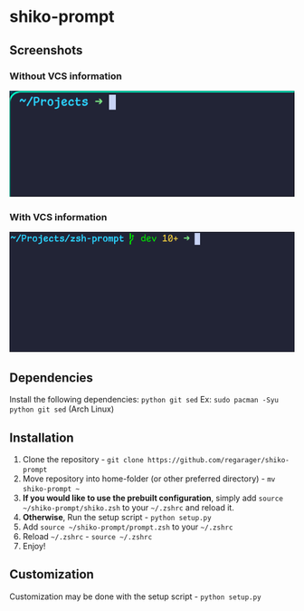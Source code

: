 # shiko-prompt

## Screenshots

### Without VCS information
![Without VCS](./images/without_vcs.png)

### With VCS information
![With VCS](./images/with_vcs.png)

## Dependencies
Install the following dependencies: `python git sed`
Ex: `sudo pacman -Syu python git sed` (Arch Linux)

## Installation
1. Clone the repository - `git clone https://github.com/regarager/shiko-prompt`
2. Move repository into home-folder (or other preferred directory) - `mv shiko-prompt ~`
3. **If you would like to use the prebuilt configuration**, simply add `source ~/shiko-prompt/shiko.zsh` to your `~/.zshrc` and reload it.
4. **Otherwise**, Run the setup script - `python setup.py`
5. Add `source ~/shiko-prompt/prompt.zsh` to your `~/.zshrc`
6. Reload `~/.zshrc` - `source ~/.zshrc`
7. Enjoy!

## Customization
Customization may be done with the setup script - `python setup.py`
